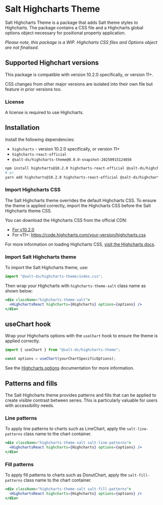 # Salt Highcharts Theme

Salt Highcharts Theme is a package that adds Salt theme styles to Highcharts. The package contains a CSS file and a Highcharts global options object necessary for positional property application.

_Please note, this package is a WIP. Highcharts CSS files and Options object are not finalised._

## Supported Highchart versions

This package is compatible with version 10.2.0 specifically, or version 11+.

CSS changes from other major versions are isolated into their own file but feature in prior versions too.

### License

A license is required to use Highcharts.

## Installation

Install the following dependencies:

- `highcharts` - version 10.2.0 specifically, or version 11+
- `highcharts-react-official`
- `@salt-ds/highcharts-theme@0.0.0-snapshot-20250915124856`

```bash
npm install highcharts@10.2.0 highcharts-react-official @salt-ds/highcharts-theme@0.0.0-snapshot-20250915124856
# or
yarn add highcharts@10.2.0 highcharts-react-official @salt-ds/highcharts-theme@0.0.0-snapshot-20250915124856
```

### Import Highcharts CSS

The Salt Highcharts theme overrides the default Highcharts CSS. To ensure the theme is applied correctly, import the Highcharts CSS before the Salt Highcharts theme CSS.

You can download the Highcharts CSS from the official CDN:
- [For v10.2.0](https://code.highcharts.com/10.2.0/css/highcharts.css)
- For v11+: https://code.highcharts.com/your-version/highcharts.css

For more information on loading Highcharts CSS, [visit the Highcharts docs](https://www.highcharts.com/docs/chart-design-and-style/style-by-css).

### Import Salt Highcharts theme

To import the Salt Highcharts theme, use:

```js
import "@salt-ds/highcharts-theme/index.css";
```

Then wrap your Highcharts with `highcharts-theme-salt` class name as shown below:

```jsx
<div className="highcharts-theme-salt">
  <HighchartsReact highcharts={Highcharts} options={options} />
</div>
```

## useChart hook

Wrap your Highcharts options with the `useChart` hook to ensure the theme is applied correctly.

```jsx
import { useChart } from "@salt-ds/highcharts-theme";

const options = useChart(yourChartSpecificOptions);
```

See the [Highcharts options](https://www.highcharts.com/docs/getting-started/how-to-set-options) documentation for more information.

## Patterns and fills

The Salt Highcharts theme provides patterns and fills that can be applied to create visible contrast between series. This is particularly valuable for users with accessibility needs.

### Line patterns

To apply line patterns to charts such as LineChart, apply the `salt-line-patterns` class name to the chart container.

```jsx
<div className="highcharts-theme-salt salt-line-patterns">
  <HighchartsReact highcharts={Highcharts} options={options} />
</div>
```

### Fill patterns

To apply fill patterns to charts such as DonutChart, apply the `salt-fill-patterns` class name to the chart container.

```jsx
<div className="highcharts-theme-salt salt-fill-patterns">
  <HighchartsReact highcharts={Highcharts} options={options} />
</div>
```
